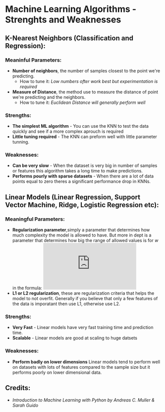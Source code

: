 # Machine Learning Algorithms - Strenghts and Weaknesses



## K-Nearest Neighbors (Classification and Regression):
### Meaninful Parameters:
- **Number of neighbors**, the number of samples closest to the point we're predicting.
  - How to tune it: *Low numbers ofter work best but experimentation is required*
- **Measure of Distance**, the method use to measure the distance of point we're predicting and the neighbors.
  - How to tune it: *Euclidean Distance will generally perform well*
  
### Strengths:
- **The simplest ML algorithm** - You can use the KNN to test the data quickly and see if a more complex aprouch is required
- **Little tuning required** - The KNN can preform well with little parameter tunning.

### Weaknesses:
- **Can be very slow** - When the dataset is very big in number of samples or features this algorithm takes a long time to make predictions.
- **Performs pourly with sparse datasets** - When there are a lot of data points equal to zero theres a significant performance drop in KNNs.

## Linear Models (Linear Regression, Support Vector Machine, Ridge, Logistic Regression etc):
### Meaningful Parameters:
- **Regularization parameter**,simply a parameter that determines how much complexity the model is allowed to have. But more in dept is a parameter that determines how big the range of allowed values is for _w_ in the formula: ![equation](https://latex.codecogs.com/gif.latex?%5Cinline%20%5Chat%7By%7D%20%3D%20w%5Bi%5D%20%5Ccdot%20x%5Bi%5D%20&plus;%20b)
- **L1 or L2 regularization**, these are regularization criteria that helps the model to not overfit. Generally if you believe that only a few features of the data is imporatant then use L1, otherwise use L2.

### Strengths:
- **Very Fast** - Linear models have very fast training time and prediction time.
- **Scalable** - Linear models are good at scaling to huge datsets

### Weaknesses:
- **Perform badly on lower dimensions** Linear models tend to perform well on datasets with lots of features compared to the sample size but it performs poorly on lower dimensional data.

## Credits:
- *Introduction to Machine Learning with Python by Andreas C. Muller & Sarah Guido*
